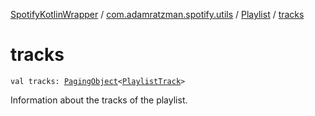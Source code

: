 [SpotifyKotlinWrapper](../../index.md) / [com.adamratzman.spotify.utils](../index.md) / [Playlist](index.md) / [tracks](./tracks.md)

# tracks

`val tracks: `[`PagingObject`](../-paging-object/index.md)`<`[`PlaylistTrack`](../-playlist-track/index.md)`>`

Information about the tracks of the playlist.

